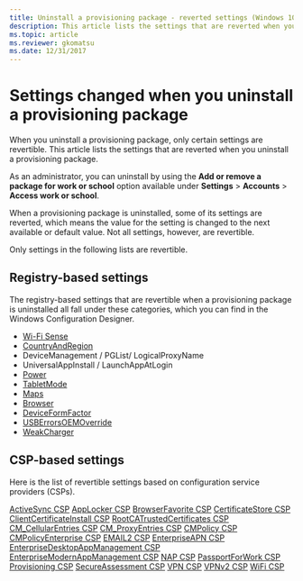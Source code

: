 ```yaml
---
title: Uninstall a provisioning package - reverted settings (Windows 10/11)
description: This article lists the settings that are reverted when you uninstall a provisioning package on Windows 10/11 desktop client devices.
ms.topic: article
ms.reviewer: gkomatsu
ms.date: 12/31/2017
---
```


# Settings changed when you uninstall a provisioning package

When you uninstall a provisioning package, only certain settings are revertible. This article lists the settings that are reverted when you uninstall a provisioning package.

As an administrator, you can uninstall by using the **Add or remove a package for work or school** option available under **Settings** > **Accounts** > **Access work or school**.

When a provisioning package is uninstalled, some of its settings are reverted, which means the value for the setting is changed to the next available or default value. Not all settings, however, are revertible.

Only settings in the following lists are revertible.

## Registry-based settings

The registry-based settings that are revertible when a provisioning package is uninstalled all fall under these categories, which you can find in the  Windows Configuration Designer.

- [Wi-Fi Sense](../wcd/wcd-connectivityprofiles.md#wifisense)
- [CountryAndRegion](../wcd/wcd-countryandregion.md)
- DeviceManagement / PGList/ LogicalProxyName
- UniversalAppInstall / LaunchAppAtLogin
- [Power](/previous-versions//dn953704(v=vs.85))
- [TabletMode](../wcd/wcd-tabletmode.md)
- [Maps](../wcd/wcd-maps.md)
- [Browser](../wcd/wcd-browser.md)
- [DeviceFormFactor](../wcd/wcd-deviceformfactor.md)
- [USBErrorsOEMOverride](/previous-versions/windows/hardware/previsioning-framework/mt769908(v=vs.85))
- [WeakCharger](../wcd/wcd-weakcharger.md)

## CSP-based settings

Here is the list of revertible settings based on configuration service providers (CSPs).

[ActiveSync CSP](/windows/client-management/mdm/activesync-csp)
[AppLocker CSP](/windows/client-management/mdm/applocker-csp)
[BrowserFavorite CSP](/windows/client-management/mdm/browserfavorite-csp)
[CertificateStore CSP](/windows/client-management/mdm/certificatestore-csp)
[ClientCertificateInstall CSP](/windows/client-management/mdm/clientcertificateinstall-csp)
[RootCATrustedCertificates CSP](/windows/client-management/mdm/rootcacertificates-csp)
[CM_CellularEntries CSP](/windows/client-management/mdm/cm-cellularentries-csp)
[CM_ProxyEntries CSP](/windows/client-management/mdm/cm-proxyentries-csp)
[CMPolicy CSP](/windows/client-management/mdm/cmpolicy-csp)
[CMPolicyEnterprise CSP](/windows/client-management/mdm/cmpolicyenterprise-csp)
[EMAIL2 CSP](/windows/client-management/mdm/email2-csp)
[EnterpriseAPN CSP](/windows/client-management/mdm/enterpriseapn-csp)
[EnterpriseDesktopAppManagement CSP](/windows/client-management/mdm/enterprisedesktopappmanagement-csp)
[EnterpriseModernAppManagement CSP](/windows/client-management/mdm/enterprisemodernappmanagement-csp)
[NAP CSP](/windows/client-management/mdm/nap-csp)
[PassportForWork CSP](/windows/client-management/mdm/passportforwork-csp)
[Provisioning CSP](/windows/client-management/mdm/provisioning-csp)
[SecureAssessment CSP](/windows/client-management/mdm/secureassessment-csp)
[VPN CSP](/windows/client-management/mdm/vpn-csp)
[VPNv2 CSP](/windows/client-management/mdm/vpnv2-csp)
[WiFi CSP](/windows/client-management/mdm/wifi-csp)
